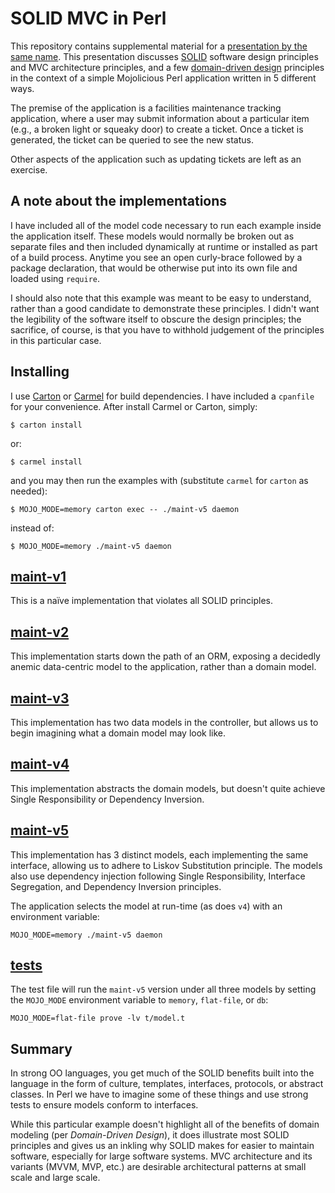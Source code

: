 # SOLID MVC in Perl

This repository contains supplemental material for a [presentation by the same name](http://scottw.github.io/presentations/solid-mvc-perl/). This presentation discusses [SOLID](http://butunclebob.com/ArticleS.UncleBob.PrinciplesOfOod) software design principles and MVC architecture principles, and a few [domain-driven design](https://www.amazon.com/Domain-Driven-Design-Tackling-Complexity-Software/dp/0321125215) principles in the context of a simple Mojolicious Perl application written in 5 different ways.

The premise of the application is a facilities maintenance tracking application, where a user may submit information about a particular item (e.g., a broken light or squeaky door) to create a ticket. Once a ticket is generated, the ticket can be queried to see the new status.

Other aspects of the application such as updating tickets are left as an exercise.

## A note about the implementations

I have included all of the model code necessary to run each example inside the application itself. These models would normally be broken out as separate files and then included dynamically at runtime or installed as part of a build process. Anytime you see an open curly-brace followed by a package declaration, that would be otherwise put into its own file and loaded using `require`.

I should also note that this example was meant to be easy to understand, rather than a good candidate to demonstrate these principles. I didn't want the legibility of the software itself to obscure the design principles; the sacrifice, of course, is that you have to withhold judgement of the principles in this particular case.

## Installing

I use [Carton](https://metacpan.org/release/Carton) or [Carmel](https://metacpan.org/release/Carmel) for build dependencies. I have included a `cpanfile` for your convenience. After install Carmel or Carton, simply:

    $ carton install

or:

    $ carmel install

and you may then run the examples with (substitute `carmel` for `carton` as needed):

    $ MOJO_MODE=memory carton exec -- ./maint-v5 daemon

instead of:

    $ MOJO_MODE=memory ./maint-v5 daemon

## [maint-v1](maint-v1)

This is a naïve implementation that violates all SOLID principles.

## [maint-v2](maint-v2)

This implementation starts down the path of an ORM, exposing a decidedly anemic data-centric model to the application, rather than a domain model.

## [maint-v3](maint-v3)

This implementation has two data models in the controller, but allows us to begin imagining what a domain model may look like.

## [maint-v4](maint-v4)

This implementation abstracts the domain models, but doesn't quite achieve Single Responsibility or Dependency Inversion.

## [maint-v5](maint-v5)

This implementation has 3 distinct models, each implementing the same interface, allowing us to adhere to Liskov Substitution principle. The models also use dependency injection following Single Responsibility, Interface Segregation, and Dependency Inversion principles.

The application selects the model at run-time (as does `v4`) with an environment variable:

    MOJO_MODE=memory ./maint-v5 daemon

## [tests](t/model.t)

The test file will run the `maint-v5` version under all three models by setting the `MOJO_MODE` environment variable to `memory`, `flat-file`, or `db`:

    MOJO_MODE=flat-file prove -lv t/model.t

## Summary

In strong OO languages, you get much of the SOLID benefits built into the language in the form of culture, templates, interfaces, protocols, or abstract classes. In Perl we have to imagine some of these things and use strong tests to ensure models conform to interfaces.

While this particular example doesn't highlight all of the benefits of domain modeling (per *Domain-Driven Design*), it does illustrate most SOLID principles and gives us an inkling why SOLID makes for easier to maintain software, especially for large software systems. MVC architecture and its variants (MVVM, MVP, etc.) are desirable architectural patterns at small scale and large scale.
